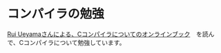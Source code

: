 # コンパイラの勉強

[Rui Ueyamaさんによる、Cコンパイラについてのオンラインブック](https://www.sigbus.info/compilerbook/)　を読んで、Cコンパイラについて勉強しています。
